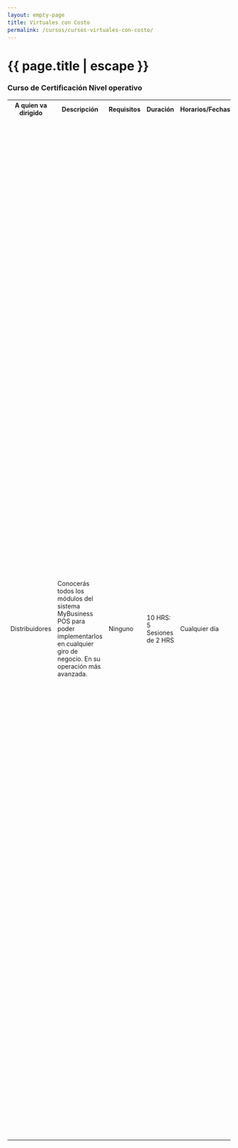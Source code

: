 ```yaml
---
layout: empty-page
title: Virtuales con Costo
permalink: /cursos/cursos-virtuales-con-costo/
---
```


<div class="default-page">
  <div class="container">
    <div class="page-title">
      <div class="row">
        <div class="col-sm-4">
          <h1 class="unmargin-top">{{ page.title | escape }}</h1>
        </div>
      </div>
    </div>
    <div class="white-box">
      <h3>Curso de Certificación Nivel operativo</h3>
      <div class="table-responsive">
        <table class="table table-bordered">
          <tr>
            <th>A quien va dirigido</th>
            <th>Descripción</th>
            <th>Requisitos</th>
            <th>Duración</th>
            <th>Horarios/Fechas</th>
            <th>Costo</th>
          </tr>
          <tr>
            <td>
              Distribuidores
            </td>
            <td>Conocerás todos los módulos del sistema  MyBusiness POS para poder implementarlos en cualquier giro de negocio. En su operación más avanzada.</td>
            <td>Ninguno</td>
            <td>
              10 HRS: 5 Sesiones de 2 HRS
            </td>
            <td>Cualquier día</td>
            <td>

              <h4>$800 Pesos</h4>
              <strong>Paypal</strong>
              <form action="https://www.paypal.com/cgi-bin/webscr" method="post" target="_top">
              <input type="hidden" name="cmd" value="_s-xclick">
              <input type="hidden" name="hosted_button_id" value="YUTKUT2EXFSBC">
              <input type="image" src="https://www.paypalobjects.com/es_XC/MX/i/btn/btn_buynowCC_LG.gif" border="0" name="submit" alt="PayPal, la forma más segura y rápida de pagar en línea.">
              <img alt="" border="0" src="https://www.paypalobjects.com/es_XC/i/scr/pixel.gif" width="1" height="1">
              </form>
              <strong>PAYU</strong>
              <form action="https://www.paypal.com/cgi-bin/webscr" method="post" target="_top">
                <a href="https://compraspayu.mybusinesspos.net/?articulo=CO003" class="art-button">
                  Comprar Ahora
                </a>
                <img width="83" height="35" alt="" class="art-lightbox" src="/images/productos/mybusiness/pagospayu.png">
              </form>
            </td>
          </tr>
        </table>
      </div>
      <hr>
      <h3>Curso de Programador básico</h3>
      <div class="table-responsive">
        <table class="table table-bordered">
          <tr>
            <th>A quien va dirigido</th>
            <th>Descripción</th>
            <th>Requisitos</th>
            <th>Duración</th>
            <th>Horarios/Fechas</th>
            <th>Costo</th>
          </tr>
          <tr>
            <td>
              Clientes Finales y Distribuidores.
            </td>
            <td>Conocerás el módulo de programación así como todas las herramientas con las que cuenta MyBusiness POS para cambiar su operación.</td>
            <td>Ninguno</td>
            <td>
              8 HRS: 4 Sesiones de 2 HRS
            </td>
            <td>Cualquier día</td>
            <td>

              <h4>$800 Pesos</h4>
              <strong>Paypal</strong>
              <form action="https://www.paypal.com/cgi-bin/webscr" method="post" target="_top">
              <input type="hidden" name="cmd" value="_s-xclick">
              <input type="hidden" name="hosted_button_id" value="JCGEEU3RCDNW2">
              <input type="image" src="https://www.paypalobjects.com/es_XC/MX/i/btn/btn_buynowCC_LG.gif" border="0" name="submit" alt="PayPal, la forma más segura y rápida de pagar en línea.">
              <img alt="" border="0" src="https://www.paypalobjects.com/es_XC/i/scr/pixel.gif" width="1" height="1">
              </form>
              <strong>PAYU</strong>
              <form action="https://www.paypal.com/cgi-bin/webscr" method="post" target="_top">
                <a href="https://compraspayu.mybusinesspos.net/?articulo=CO004" class="art-button">
                  Comprar Ahora
                </a>
                <img width="83" height="35" alt="" class="art-lightbox" src="/images/productos/mybusiness/pagospayu.png">
              </form>
            </td>
          </tr>
        </table>
      </div>
      <hr>
      <h3>Curso de Certificación de Programador</h3>
      <div class="table-responsive">
        <table class="table table-bordered">
          <tr>
            <th>A quien va dirigido</th>
            <th>Descripción</th>
            <th>Requisitos</th>
            <th>Duración</th>
            <th>Horarios/Fechas</th>
            <th>Costo</th>
          </tr>
          <tr>
            <td>
              Clientes Finales y Distribuidores.
            </td>
            <td>Te certificarás para poder implementar cualquier requerimiento que el cliente te solicite en nuestro sistema MyBusiness POS.</td>
            <td>Haber tomado el curso de programador básico.</td>
            <td>
              10 HRS: 5 sesiones de 2 HRS
            </td>
            <td>Cualquier día</td>
            <td>

              <h4>$1,000 Pesos</h4>
              <strong>Paypal</strong>
              <form action="https://www.paypal.com/cgi-bin/webscr" method="post" target="_top">
              <input type="hidden" name="cmd" value="_s-xclick">
              <input type="hidden" name="hosted_button_id" value="W5D77G87AKQXY">
              <input type="image" src="https://www.paypalobjects.com/es_XC/MX/i/btn/btn_buynowCC_LG.gif" border="0" name="submit" alt="PayPal, la forma más segura y rápida de pagar en línea.">
              <img alt="" border="0" src="https://www.paypalobjects.com/es_XC/i/scr/pixel.gif" width="1" height="1">
              </form>
              <strong>PAYU</strong>
              <form action="https://www.paypal.com/cgi-bin/webscr" method="post" target="_top">
                <a href="https://compraspayu.mybusinesspos.net/?articulo=CO005" class="art-button">
                  Comprar Ahora
                </a>
                <img width="83" height="35" alt="" class="art-lightbox" src="/images/productos/mybusiness/pagospayu.png">
              </form>
            </td>
          </tr>
        </table>
      </div>
      <hr>

    </div>
  </div>
</div>

